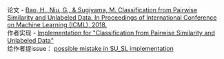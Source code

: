 论文 - [Bao, H., Niu, G., & Sugiyama, M. Classification from Pairwise Similarity and Unlabeled Data. In Proceedings of International Conference on Machine Learning (ICML), 2018.](https://arxiv.org/abs/1802.04381)    
作者实现 - [Implementation for "Classification from Pairwise Similarity and Unlabeled Data"](https://github.com/levelfour/SU_Classification)    
给作者提issue： [possible mistake in SU_SL implementation](https://github.com/levelfour/SU_Classification/issues/1)   